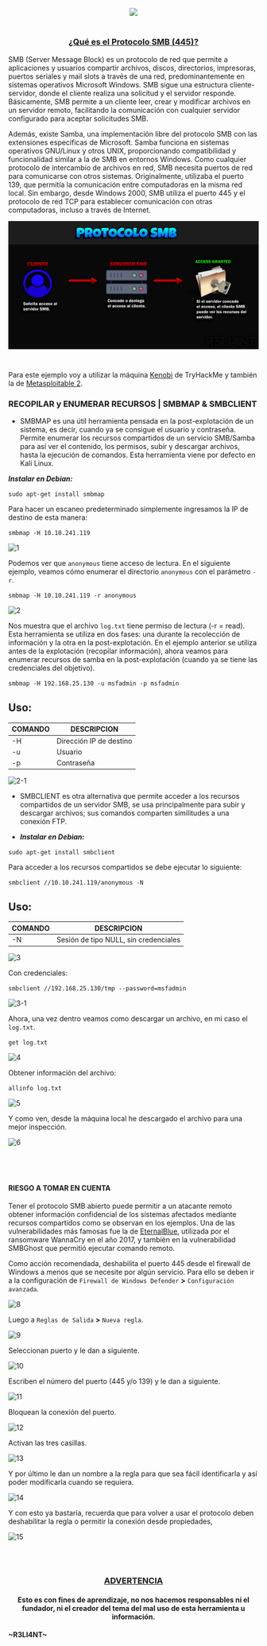 <p align="center">
  <a href="https://github.com/DenverCoder1/readme-typing-svg"><img src="https://readme-typing-svg.herokuapp.com?font=Fira+Code&size=19&pause=1000&color=D1F700&width=579&lines=Enumerar+recursos+de+SMB+con+SMBMAP+y+SMBCLIENT"></a>
</p>

<h1 align="center"></h1>

<h3 align="center"><ins>¿Qué es el Protocolo SMB (445)?</ins></h3>

SMB (Server Message Block) es un protocolo de red que permite a aplicaciones y usuarios compartir archivos, discos, directorios, impresoras, puertos seriales y mail slots a través de una red, predominantemente en sistemas operativos Microsoft Windows. SMB sigue una estructura cliente-servidor, donde el cliente realiza una solicitud y el servidor responde. Básicamente, SMB permite a un cliente leer, crear y modificar archivos en un servidor remoto, facilitando la comunicación con cualquier servidor configurado para aceptar solicitudes SMB.

Además, existe Samba, una implementación libre del protocolo SMB con las extensiones específicas de Microsoft. Samba funciona en sistemas operativos GNU/Linux y otros UNIX, proporcionando compatibilidad y funcionalidad similar a la de SMB en entornos Windows. Como cualquier protocolo de intercambio de archivos en red, SMB necesita puertos de red para comunicarse con otros sistemas. Originalmente, utilizaba el puerto 139, que permitía la comunicación entre computadoras en la misma red local. Sin embargo, desde Windows 2000, SMB utiliza el puerto 445 y el protocolo de red TCP para establecer comunicación con otras computadoras, incluso a través de Internet.

<p align="center">
  <img src="https://raw.githubusercontent.com/R3LI4NT/articulos/main/Pentesting/O.S/img/SMB_enumeracion.png">
</p>

<h1 align="center"></h1>

Para este ejemplo voy a utilizar la máquina <a href="https://tryhackme.com/room/kenobi">Kenobi</a> de TryHackMe y también la de <a href="https://github.com/R3LI4NT/ctf-retos/blob/main/1-%20Maquinas-Easy/Metasploitable_2.md">Metasploitable 2</a>.

### RECOPILAR y ENUMERAR RECURSOS | SMBMAP & SMBCLIENT

- SMBMAP es una útil herramienta pensada en la post-explotación de un sistema, es decir, cuando ya se consigue el usuario y contraseña. Permite enumerar los recursos compartidos de un servicio SMB/Samba para así ver el contenido, los permisos, subir y descargar archivos, hasta la ejecución de comandos. Esta herramienta viene por defecto en Kali Linux.

**_Instalar en Debian:_**
```
sudo apt-get install smbmap
```

Para hacer un escaneo predeterminado simplemente ingresamos la IP de destino de esta manera:
```
smbmap -H 10.10.241.119
```

![1](https://github.com/R3LI4NT/articulos/assets/75953873/2a0382fb-21f0-4d3e-b4a3-a9b22d58760f)


Podemos ver que `anonymous` tiene acceso de lectura. En el siguiente ejemplo, veamos cómo enumerar el directorio `anonymous` con el parámetro `-r`.
```
smbmap -H 10.10.241.119 -r anonymous
```

![2](https://github.com/R3LI4NT/articulos/assets/75953873/fd92a269-6aa1-4570-991b-97af737fb8fd)

Nos muestra que el archivo `log.txt` tiene permiso de lectura (-r = read).  Esta herramienta se utiliza en dos fases: una durante la recolección de información y la otra en la post-explotación. En el ejemplo anterior se utiliza antes de la explotación (recopilar información), ahora veamos para enumerar recursos de samba en la post-explotación (cuando ya se tiene las credenciales del objetivo).
```
smbmap -H 192.168.25.130 -u msfadmin -p msfadmin
```

## Uso:
| COMANDO | DESCRIPCION |
| ------------- | ------------- |
| -H | Dirección IP de destino  |
| -u  | Usuario  |
| -p  | Contraseña  |

![2-1](https://github.com/R3LI4NT/articulos/assets/75953873/90aca9b7-fcf3-47c2-a70a-fa4099fcc347)

- SMBCLIENT es otra alternativa que permite acceder a los recursos compartidos de un servidor SMB, se usa principalmente para subir y descargar archivos; sus comandos comparten similitudes a una conexión FTP.

- **_Instalar en Debian:_**
```
sudo apt-get install smbclient
```

Para acceder a los recursos compartidos se debe ejecutar lo siguiente:
```
smbclient //10.10.241.119/anonymous -N
```

## Uso:
| COMANDO | DESCRIPCION |
| ------------- | ------------- |
| -N | Sesión de tipo NULL, sin credenciales  |

![3](https://github.com/R3LI4NT/articulos/assets/75953873/c45cd946-e3d3-4cff-a6d1-cc588b39d399)

Con credenciales:
```
smbclient //192.168.25.130/tmp --password=msfadmin
```

![3-1](https://github.com/R3LI4NT/articulos/assets/75953873/bbde8e81-b0f6-4477-850e-6c90238cc54c)

Ahora, una vez dentro veamos como descargar un archivo, en mi caso el `log.txt`.
```
get log.txt
```

![4](https://github.com/R3LI4NT/articulos/assets/75953873/916f4028-3e62-42fa-ab71-41b35b1da292)

Obtener información del archivo:
```
allinfo log.txt
```

![5](https://github.com/R3LI4NT/articulos/assets/75953873/13fc6e85-9c3a-4fb6-92eb-6a3c981162b2)

Y como ven, desde la máquina local he descargado el archivo para una mejor inspección.

![6](https://github.com/R3LI4NT/articulos/assets/75953873/9857e564-f63f-4713-bcd2-b57eb84e9bc7)


<h1 align="center"></h1>

</br>

#### RIESGO A TOMAR EN CUENTA

Tener el protocolo SMB abierto puede permitir a un atacante remoto obtener información confidencial de los sistemas afectados mediante recursos compartidos como se observan en los ejemplos. Una de las vulnerabilidades más famosas fue la de <a href="https://github.com/R3LI4NT/articulos/blob/main/Pentesting/O.S/eternalblue.md">EternalBlue</a>, utilizada por el ransomware WannaCry en el año 2017, y también en la vulnerabilidad SMBGhost que permitió ejecutar comando remoto.

Como acción recomendada, deshabilita el puerto 445 desde el firewall de Windows a menos que se necesite por algún servicio. Para ello se deben ir a la configuración de `Firewall de Windows Defender` **>** `Configuración avanzada`.

![8](https://github.com/R3LI4NT/articulos/assets/75953873/f819939f-3ea8-46d4-97d1-ae58d93f54fd)

Luego a `Reglas de Salida` **>** `Nueva regla`.

![9](https://github.com/R3LI4NT/articulos/assets/75953873/2355c8cf-3968-4997-90b9-b3b61330bcf4)

Seleccionan puerto y le dan a siguiente.

![10](https://github.com/R3LI4NT/articulos/assets/75953873/2da2e41b-9e99-49b9-b2a9-ae22bd57d289)

Escriben el número del puerto (445 y/o 139) y le dan a siguiente.

![11](https://github.com/R3LI4NT/articulos/assets/75953873/09e1c235-6244-41ef-b640-388ca34b8d48)

Bloquean la conexión del puerto.

![12](https://github.com/R3LI4NT/articulos/assets/75953873/9b7c75bb-f0a3-46bc-a64f-820e03d9d935)

Activan las tres casillas.

![13](https://github.com/R3LI4NT/articulos/assets/75953873/ca60adb0-1030-47de-8206-bbd33fb6dd9e)

Y por último le dan un nombre a la regla para que sea fácil identificarla y así poder modificarla cuando se requiera.

![14](https://github.com/R3LI4NT/articulos/assets/75953873/11e5035a-113d-4a0d-bbba-089097ab4696)

Y con esto ya bastaría, recuerda que para volver a usar el protocolo deben deshabilitar la regla o permitir la conexión desde propiedades,

![15](https://github.com/R3LI4NT/articulos/assets/75953873/9f36e7c8-f7c5-44cb-b97a-89f11b1984c9)

</br>

<h1 align="center"></h1>

<h3 align="center"><ins>ADVERTENCIA<ins></h3>

<h4 align="center">Esto es con fines de aprendizaje, no nos hacemos responsables ni el fundador, ni el creador del tema del mal uso de esta herramienta u información.</h4>



#### ~R3LI4NT~
